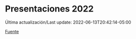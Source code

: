 # Presentaciones 2022

Última actualización/Last update: 2022-06-13T20:42:14-05:00

 [Fuente](https://www.gob.mx/salud/documentos/presentaciones-2022)
